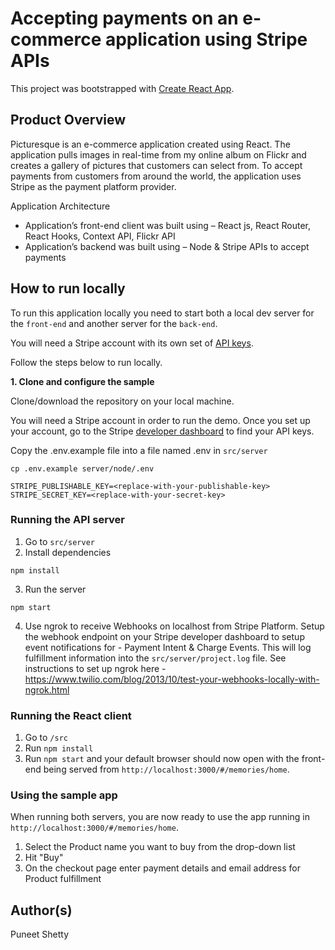 # Accepting payments on an e-commerce application using Stripe APIs

This project was bootstrapped with [Create React App](https://github.com/facebook/create-react-app).

## Product Overview
Picturesque is an e-commerce application created using React. The application pulls images in real-time from my online album on Flickr and creates a gallery of pictures that customers can select from. To accept payments from customers from around the world, the application uses Stripe as the payment platform provider.

Application Architecture
-	Application’s front-end client was built using – React js, React Router, React Hooks, Context API, Flickr API
-	Application’s backend was built using – Node & Stripe APIs to accept payments

## How to run locally

To run this application locally you need to start both a local dev server for the `front-end` and another server for the `back-end`.

You will need a Stripe account with its own set of [API keys](https://stripe.com/docs/development#api-keys).

Follow the steps below to run locally.

**1. Clone and configure the sample**

Clone/download the repository on your local machine.

You will need a Stripe account in order to run the demo. Once you set up your account, go to the Stripe [developer dashboard](https://stripe.com/docs/development#api-keys) to find your API keys.

Copy the .env.example file into a file named .env in `src/server`

```
cp .env.example server/node/.env
```

```
STRIPE_PUBLISHABLE_KEY=<replace-with-your-publishable-key>
STRIPE_SECRET_KEY=<replace-with-your-secret-key>
```

### Running the API server

1. Go to `src/server`
2. Install dependencies

```
npm install
```

3. Run the server

```
npm start
```

4. Use ngrok to receive Webhooks on localhost from Stripe Platform. Setup the webhook endpoint on your Stripe developer dashboard to setup event notifications for - Payment Intent & Charge Events. This will log fulfillment information into the `src/server/project.log` file. See instructions to set up ngrok here - https://www.twilio.com/blog/2013/10/test-your-webhooks-locally-with-ngrok.html


### Running the React client

1. Go to `/src`
2. Run `npm install`
3. Run `npm start` and your default browser should now open with the front-end being served from `http://localhost:3000/#/memories/home`.

### Using the sample app

When running both servers, you are now ready to use the app running in `http://localhost:3000/#/memories/home`.

1. Select the Product name you want to buy from the drop-down list
2. Hit "Buy"
3. On the checkout page enter payment details and email address for Product fulfillment

## Author(s)
Puneet Shetty
